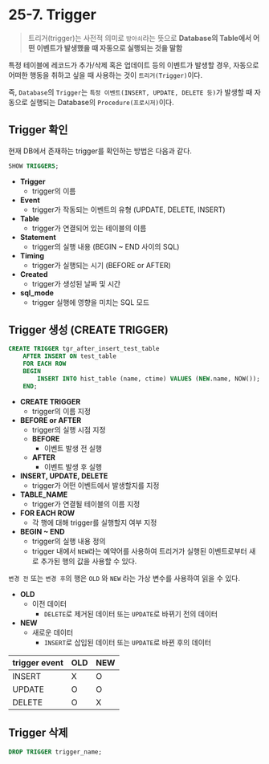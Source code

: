 # 25-7. Trigger

> 트리거(trigger)는 사전적 의미로 `방아쇠`라는 뜻으로 __Database의 Table에서 어떤 이벤트가 발생했을 때 자동으로 실행되는 것을 말함__

특정 테이블에 레코드가 추가/삭제 혹은 업데이트 등의 이벤트가 발생할 경우, 자동으로 어떠한 행동을 취하고 싶을 때 사용하는 것이 
`트리거(Trigger)`이다.   

즉, `Database`의 `Trigger`는 `특정 이벤트(INSERT, UPDATE, DELETE 등)`가 발생할 때 자동으로 실행되는 Database의 `Procedure(프로시저)`이다.

## Trigger 확인

현재 DB에서 존재하는 trigger를 확인하는 방법은 다음과 같다.

```sql
SHOW TRIGGERS;
```

+ __Trigger__
  + trigger의 이름
+ __Event__
  + trigger가 작동되는 이벤트의 유형 (UPDATE, DELETE, INSERT)
+ __Table__
  + trigger가 연결되어 있는 테이블의 이름
+ __Statement__
  + trigger의 실행 내용 (BEGIN ~ END 사이의 SQL)
+ __Timing__
  + trigger가 실행되는 시기 (BEFORE or AFTER)
+ __Created__
  + trigger가 생성된 날짜 및 시간
+ __sql_mode__
  + trigger 실행에 영향을 미치는 SQL 모드

## Trigger 생성 (CREATE TRIGGER)

```sql
CREATE TRIGGER tgr_after_insert_test_table
    AFTER INSERT ON test_table
    FOR EACH ROW
    BEGIN
        INSERT INTO hist_table (name, ctime) VALUES (NEW.name, NOW());
    END;
```

+ __CREATE TRIGGER__
  + trigger의 이름 지정
+ __BEFORE or AFTER__
  + trigger의 실행 시점 지정
  + __BEFORE__
    + 이벤트 발생 전 실행
  + __AFTER__
    + 이벤트 발생 후 실행
+ __INSERT, UPDATE, DELETE__
  + trigger가 어떤 이벤트에서 발생할지를 지정
+ __TABLE_NAME__
  + trigger가 연결될 테이블의 이름 지정
+ __FOR EACH ROW__
  + 각 행에 대해 trigger를 실행할지 여부 지정
+ __BEGIN ~ END__
  + trigger의 실행 내용 정의
  + trigger 내에서 `NEW`라는 예약어를 사용하여 트리거가 실행된 이벤트로부터 새로 추가된 행의 값을 사용할 수 있다.

`변경 전` 또는 `변경 후`의 행은 `OLD` 와 `NEW` 라는 가상 변수를 사용하여 읽을 수 있다.
* __OLD__
  * 이전 데이터
    * `DELETE`로 제거된 데이터 또는 `UPDATE`로 바뀌기 전의 데이터
* __NEW__
  * 새로운 데이터
    * `INSERT`로 삽입된 데이터 또는 `UPDATE`로 바뀐 후의 데이터

|trigger event|OLD|NEW|
|---|---|---|
|INSERT|X|O|
|UPDATE|O|O|
|DELETE|O|X|

## Trigger 삭제

```sql
DROP TRIGGER trigger_name;
```